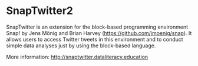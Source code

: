 # SnapTwitter2

SnapTwitter is an extension for the block-based programming environment Snap! by Jens Mönig and Brian Harvey (https://github.com/jmoenig/snap). It allows users to access Twitter tweets in this environment and to conduct simple data analyses just by using the block-based language.

More information: http://snaptwitter.dataliteracy.education
